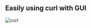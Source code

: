 Easily using curl with GUI
---
![curl](https://github.com/user-attachments/assets/094e5c04-ea56-418a-a4fb-aa6a6c1d2ee1)
